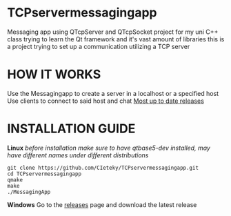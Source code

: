 # TCPservermessagingapp
Messaging app using QTcpServer and QTcpSocket
project for my uni C++ class
trying to learn the Qt framework and it's vast amount of libraries
this is a project trying to set up a communication utilizing a TCP server 
# HOW IT WORKS
Use the Messagingapp to create a server in a localhost or a specified host
Use clients to connect to said host and chat 
[Most up to date releases](https://github.com/CIeteky/TCPservermessagingapp/releases/tag/0.0.2)
# INSTALLATION GUIDE 
**Linux**
*before installation make sure to have qtbase5-dev installed, may have different names under different distributions*

```
git clone https://github.com/CIeteky/TCPservermessagingapp.git
cd TCPservermessagingapp
qmake
make
./MessagingApp
```
**Windows**
Go to the [releases](https://github.com/CIeteky/TCPservermessagingapp/releases) page and download the latest release

